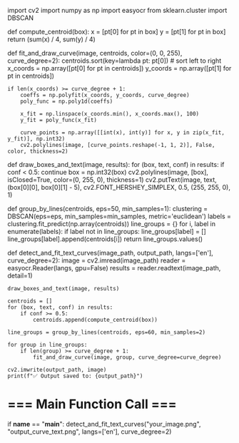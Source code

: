 import cv2
import numpy as np
import easyocr
from sklearn.cluster import DBSCAN

def compute_centroid(box):
    x = [pt[0] for pt in box]
    y = [pt[1] for pt in box]
    return (sum(x) / 4, sum(y) / 4)

def fit_and_draw_curve(image, centroids, color=(0, 0, 255), curve_degree=2):
    centroids.sort(key=lambda pt: pt[0])  # sort left to right
    x_coords = np.array([pt[0] for pt in centroids])
    y_coords = np.array([pt[1] for pt in centroids])

    if len(x_coords) >= curve_degree + 1:
        coeffs = np.polyfit(x_coords, y_coords, curve_degree)
        poly_func = np.poly1d(coeffs)

        x_fit = np.linspace(x_coords.min(), x_coords.max(), 100)
        y_fit = poly_func(x_fit)

        curve_points = np.array([[int(x), int(y)] for x, y in zip(x_fit, y_fit)], np.int32)
        cv2.polylines(image, [curve_points.reshape(-1, 1, 2)], False, color, thickness=2)

def draw_boxes_and_text(image, results):
    for (box, text, conf) in results:
        if conf < 0.5:
            continue
        box = np.int32(box)
        cv2.polylines(image, [box], isClosed=True, color=(0, 255, 0), thickness=1)
        cv2.putText(image, text, (box[0][0], box[0][1] - 5),
                    cv2.FONT_HERSHEY_SIMPLEX, 0.5, (255, 255, 0), 1)

def group_by_lines(centroids, eps=50, min_samples=1):
    clustering = DBSCAN(eps=eps, min_samples=min_samples, metric='euclidean')
    labels = clustering.fit_predict(np.array(centroids))
    line_groups = {}
    for i, label in enumerate(labels):
        if label not in line_groups:
            line_groups[label] = []
        line_groups[label].append(centroids[i])
    return line_groups.values()

def detect_and_fit_text_curves(image_path, output_path, langs=['en'], curve_degree=2):
    image = cv2.imread(image_path)
    reader = easyocr.Reader(langs, gpu=False)
    results = reader.readtext(image_path, detail=1)

    draw_boxes_and_text(image, results)

    centroids = []
    for (box, text, conf) in results:
        if conf >= 0.5:
            centroids.append(compute_centroid(box))

    line_groups = group_by_lines(centroids, eps=60, min_samples=2)

    for group in line_groups:
        if len(group) >= curve_degree + 1:
            fit_and_draw_curve(image, group, curve_degree=curve_degree)

    cv2.imwrite(output_path, image)
    print(f"✅ Output saved to: {output_path}")

# === Main Function Call ===
if __name__ == "__main__":
    detect_and_fit_text_curves("your_image.png", "output_curve_text.png", langs=['en'], curve_degree=2)